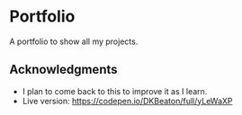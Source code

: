 # Portfolio

A portfolio to show all my projects.

## Acknowledgments

- I plan to come back to this to improve it as I learn.
- Live version: https://codepen.io/DKBeaton/full/yLeWaXP

